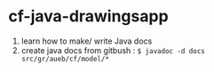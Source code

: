 # cf-java-drawingsapp

1. learn how to make/ write Java docs
2. create java docs from gitbush : `$ javadoc -d docs src/gr/aueb/cf/model/*`
